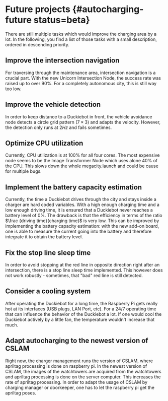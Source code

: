 # Future projects {#autocharging-future status=beta}

There are still multiple tasks which would improve the charging area by a lot. In the following, you find a list of those tasks with a small description, ordered in descending priority.

## Improve the intersection navigation

For traversing through the maintenance area, intersection navigation is a crucial part. With the new Unicorn Intersection Node, the success rate was raised up to over 90%. For a completely autonomous city, this is still way too low.

## Improve the vehicle detection

In order to keep distance to a Duckiebot in front, the vehicle avoidance node detects a circle grid pattern ($7 \times 3$) and adapts the velocity. However, the detection only runs at $2Hz$ and fails sometimes.

## Optimize CPU utilization

Currently, CPU utilization is at 100% for all four cores. The most expensive node seems to be the Image Transformer Node which uses alone 40% of the CPU. This slows down the whole megacity.launch and could be cause for multiple bugs.

## Implement the battery capacity estimation

Currently, the time a Duckiebot drives through the city and stays inside a charger are hard coded variables. With a high enough charging time and a low enough driving time, it is ensured that a Duckiebot never reaches a battery level of 0%. The drawback is that the efficiency in terms of the ratio $\frac {driving time}{charging time}$ is very low. This can be improved by implementing the battery capacity estimation: with the new add-on board, one is able to measure the current going into the battery and therefore integrate it to obtain the battery level.


## Fix the stop line sleep time

In order to avoid stopping at the red line in opposite direction right after an intersection, there is a stop line sleep time implemented. This however does not work robustly - sometimes, that "bad" red line is still detected.


## Consider a cooling system

After operating the Duckiebot for a long time, the Raspberry Pi gets really hot at its interfaces (USB plugs, LAN Port, etc). For a 24/7 operating time that can influence the behavior of the Duckiebot a lot. If one would cool the Duckiebot actively by a little fan, the temperature wouldn't increase that much.


## Adapt autocharging to the newest version of CSLAM

Right now, the charger management runs the version of CSLAM, where apriltag processing is done on raspberry pi. In the newest version of CSLAM, the images of the watchtowers are acquired from the watchtowers and apriltag processing is done on the server computer. This increases the rate of apriltag processing. In order to adapt the usage of CSLAM by charging manager or doorkeeper, one has to let the raspberry pi get the apriltag poses.

